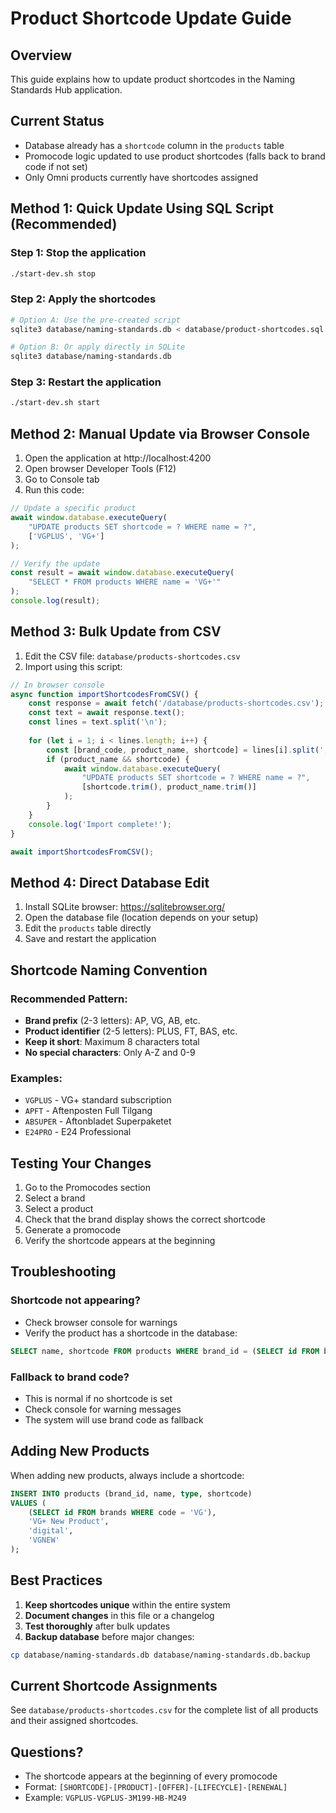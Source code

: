 # Product Shortcode Update Guide

## Overview
This guide explains how to update product shortcodes in the Naming Standards Hub application.

## Current Status
- Database already has a `shortcode` column in the `products` table
- Promocode logic updated to use product shortcodes (falls back to brand code if not set)
- Only Omni products currently have shortcodes assigned

## Method 1: Quick Update Using SQL Script (Recommended)

### Step 1: Stop the application
```bash
./start-dev.sh stop
```

### Step 2: Apply the shortcodes
```bash
# Option A: Use the pre-created script
sqlite3 database/naming-standards.db < database/product-shortcodes.sql

# Option B: Or apply directly in SQLite
sqlite3 database/naming-standards.db
```

### Step 3: Restart the application
```bash
./start-dev.sh start
```

## Method 2: Manual Update via Browser Console

1. Open the application at http://localhost:4200
2. Open browser Developer Tools (F12)
3. Go to Console tab
4. Run this code:

```javascript
// Update a specific product
await window.database.executeQuery(
    "UPDATE products SET shortcode = ? WHERE name = ?",
    ['VGPLUS', 'VG+']
);

// Verify the update
const result = await window.database.executeQuery(
    "SELECT * FROM products WHERE name = 'VG+'"
);
console.log(result);
```

## Method 3: Bulk Update from CSV

1. Edit the CSV file: `database/products-shortcodes.csv`
2. Import using this script:

```javascript
// In browser console
async function importShortcodesFromCSV() {
    const response = await fetch('/database/products-shortcodes.csv');
    const text = await response.text();
    const lines = text.split('\n');
    
    for (let i = 1; i < lines.length; i++) {
        const [brand_code, product_name, shortcode] = lines[i].split(',');
        if (product_name && shortcode) {
            await window.database.executeQuery(
                "UPDATE products SET shortcode = ? WHERE name = ?",
                [shortcode.trim(), product_name.trim()]
            );
        }
    }
    console.log('Import complete!');
}

await importShortcodesFromCSV();
```

## Method 4: Direct Database Edit

1. Install SQLite browser: https://sqlitebrowser.org/
2. Open the database file (location depends on your setup)
3. Edit the `products` table directly
4. Save and restart the application

## Shortcode Naming Convention

### Recommended Pattern:
- **Brand prefix** (2-3 letters): AP, VG, AB, etc.
- **Product identifier** (2-5 letters): PLUS, FT, BAS, etc.
- **Keep it short**: Maximum 8 characters total
- **No special characters**: Only A-Z and 0-9

### Examples:
- `VGPLUS` - VG+ standard subscription
- `APFT` - Aftenposten Full Tilgang
- `ABSUPER` - Aftonbladet Superpaketet
- `E24PRO` - E24 Professional

## Testing Your Changes

1. Go to the Promocodes section
2. Select a brand
3. Select a product
4. Check that the brand display shows the correct shortcode
5. Generate a promocode
6. Verify the shortcode appears at the beginning

## Troubleshooting

### Shortcode not appearing?
- Check browser console for warnings
- Verify the product has a shortcode in the database:
```sql
SELECT name, shortcode FROM products WHERE brand_id = (SELECT id FROM brands WHERE code = 'VG');
```

### Fallback to brand code?
- This is normal if no shortcode is set
- Check console for warning messages
- The system will use brand code as fallback

## Adding New Products

When adding new products, always include a shortcode:

```sql
INSERT INTO products (brand_id, name, type, shortcode) 
VALUES (
    (SELECT id FROM brands WHERE code = 'VG'),
    'VG+ New Product',
    'digital',
    'VGNEW'
);
```

## Best Practices

1. **Keep shortcodes unique** within the entire system
2. **Document changes** in this file or a changelog
3. **Test thoroughly** after bulk updates
4. **Backup database** before major changes:
```bash
cp database/naming-standards.db database/naming-standards.db.backup
```

## Current Shortcode Assignments

See `database/products-shortcodes.csv` for the complete list of all products and their assigned shortcodes.

## Questions?

- The shortcode appears at the beginning of every promocode
- Format: `[SHORTCODE]-[PRODUCT]-[OFFER]-[LIFECYCLE]-[RENEWAL]`
- Example: `VGPLUS-VGPLUS-3M199-HB-M249`